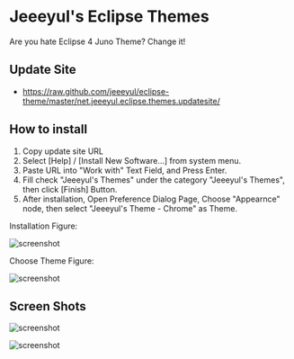 # Jeeeyul's Eclipse Themes

Are you hate Eclipse 4 Juno Theme?
Change it!

## Update Site
* https://raw.github.com/jeeeyul/eclipse-theme/master/net.jeeeyul.eclipse.themes.updatesite/

## How to install
1. Copy update site URL
2. Select [Help] / [Install New Software...] from system menu.
3. Paste URL into "Work with" Text Field, and Press Enter.
4. Fill check "Jeeeyul's Themes" under the category "Jeeeyul's Themes", then click [Finish] Button.
5. After installation, Open Preference Dialog Page, Choose "Appearnce" node, then select "Jeeeyul's Theme - Chrome" as Theme.

Installation Figure:

![screenshot](https://github.com/jeeeyul/eclipse-theme/raw/master/net.jeeeyul.eclipse.themes.build/web-resource/how-to-1.png)

Choose Theme Figure:

![screenshot](https://github.com/jeeeyul/eclipse-theme/raw/master/net.jeeeyul.eclipse.themes.build/web-resource/how-to-2.png)

## Screen Shots
![screenshot](https://github.com/jeeeyul/eclipse-theme/raw/master/net.jeeeyul.eclipse.themes.build/web-resource/chrome-theme-1.png)

![screenshot](https://github.com/jeeeyul/eclipse-theme/raw/master/net.jeeeyul.eclipse.themes.build/web-resource/chrome-theme-2.png)


